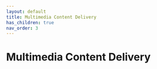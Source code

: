 ```yaml
---
layout: default
title: Multimedia Content Delivery
has_children: true
nav_order: 3
---
```


# Multimedia Content Delivery
